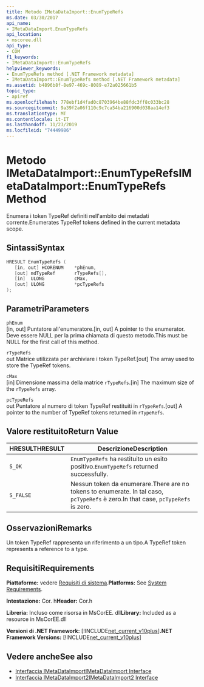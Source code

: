 ```yaml
---
title: Metodo IMetaDataImport::EnumTypeRefs
ms.date: 03/30/2017
api_name:
- IMetaDataImport.EnumTypeRefs
api_location:
- mscoree.dll
api_type:
- COM
f1_keywords:
- IMetaDataImport::EnumTypeRefs
helpviewer_keywords:
- EnumTypeRefs method [.NET Framework metadata]
- IMetaDataImport::EnumTypeRefs method [.NET Framework metadata]
ms.assetid: b4896b8f-8e97-469c-8089-e72a025661b5
topic_type:
- apiref
ms.openlocfilehash: 778ebf1d4fad0c8703964be88fdc3ff8c033bc28
ms.sourcegitcommit: 9a39f2a06f110c9c7ca54ba216900d038aa14ef3
ms.translationtype: MT
ms.contentlocale: it-IT
ms.lasthandoff: 11/23/2019
ms.locfileid: "74449986"
---
```

# <a name="imetadataimportenumtyperefs-method"></a><span data-ttu-id="4a7dd-102">Metodo IMetaDataImport::EnumTypeRefs</span><span class="sxs-lookup"><span data-stu-id="4a7dd-102">IMetaDataImport::EnumTypeRefs Method</span></span>
<span data-ttu-id="4a7dd-103">Enumera i token TypeRef definiti nell'ambito dei metadati corrente.</span><span class="sxs-lookup"><span data-stu-id="4a7dd-103">Enumerates TypeRef tokens defined in the current metadata scope.</span></span>  
  
## <a name="syntax"></a><span data-ttu-id="4a7dd-104">Sintassi</span><span class="sxs-lookup"><span data-stu-id="4a7dd-104">Syntax</span></span>  
  
```cpp  
HRESULT EnumTypeRefs (  
   [in, out] HCORENUM    *phEnum,   
   [out] mdTypeRef       rTypeRefs[],  
   [in]  ULONG           cMax,   
   [out] ULONG           *pcTypeRefs  
);  
```  
  
## <a name="parameters"></a><span data-ttu-id="4a7dd-105">Parametri</span><span class="sxs-lookup"><span data-stu-id="4a7dd-105">Parameters</span></span>  
 `phEnum`  
 <span data-ttu-id="4a7dd-106">[in, out] Puntatore all'enumeratore.</span><span class="sxs-lookup"><span data-stu-id="4a7dd-106">[in, out] A pointer to the enumerator.</span></span> <span data-ttu-id="4a7dd-107">Deve essere NULL per la prima chiamata di questo metodo.</span><span class="sxs-lookup"><span data-stu-id="4a7dd-107">This must be NULL for the first call of this method.</span></span>  
  
 `rTypeRefs`  
 <span data-ttu-id="4a7dd-108">out Matrice utilizzata per archiviare i token TypeRef.</span><span class="sxs-lookup"><span data-stu-id="4a7dd-108">[out] The array used to store the TypeRef tokens.</span></span>  
  
 `cMax`  
 <span data-ttu-id="4a7dd-109">[in] Dimensione massima della matrice `rTypeRefs`.</span><span class="sxs-lookup"><span data-stu-id="4a7dd-109">[in] The maximum size of the `rTypeRefs` array.</span></span>  
  
 `pcTypeRefs`  
 <span data-ttu-id="4a7dd-110">out Puntatore al numero di token TypeRef restituiti in `rTypeRefs`.</span><span class="sxs-lookup"><span data-stu-id="4a7dd-110">[out] A pointer to the number of TypeRef tokens returned in `rTypeRefs`.</span></span>  
  
## <a name="return-value"></a><span data-ttu-id="4a7dd-111">Valore restituito</span><span class="sxs-lookup"><span data-stu-id="4a7dd-111">Return Value</span></span>  
  
|<span data-ttu-id="4a7dd-112">HRESULT</span><span class="sxs-lookup"><span data-stu-id="4a7dd-112">HRESULT</span></span>|<span data-ttu-id="4a7dd-113">Descrizione</span><span class="sxs-lookup"><span data-stu-id="4a7dd-113">Description</span></span>|  
|-------------|-----------------|  
|`S_OK`|<span data-ttu-id="4a7dd-114">`EnumTypeRefs` ha restituito un esito positivo.</span><span class="sxs-lookup"><span data-stu-id="4a7dd-114">`EnumTypeRefs` returned successfully.</span></span>|  
|`S_FALSE`|<span data-ttu-id="4a7dd-115">Nessun token da enumerare.</span><span class="sxs-lookup"><span data-stu-id="4a7dd-115">There are no tokens to enumerate.</span></span> <span data-ttu-id="4a7dd-116">In tal caso, `pcTypeRefs` è zero.</span><span class="sxs-lookup"><span data-stu-id="4a7dd-116">In that case, `pcTypeRefs` is zero.</span></span>|  
  
## <a name="remarks"></a><span data-ttu-id="4a7dd-117">Osservazioni</span><span class="sxs-lookup"><span data-stu-id="4a7dd-117">Remarks</span></span>  
 <span data-ttu-id="4a7dd-118">Un token TypeRef rappresenta un riferimento a un tipo.</span><span class="sxs-lookup"><span data-stu-id="4a7dd-118">A TypeRef token represents a reference to a type.</span></span>  
  
## <a name="requirements"></a><span data-ttu-id="4a7dd-119">Requisiti</span><span class="sxs-lookup"><span data-stu-id="4a7dd-119">Requirements</span></span>  
 <span data-ttu-id="4a7dd-120">**Piattaforme:** vedere [Requisiti di sistema](../../../../docs/framework/get-started/system-requirements.md).</span><span class="sxs-lookup"><span data-stu-id="4a7dd-120">**Platforms:** See [System Requirements](../../../../docs/framework/get-started/system-requirements.md).</span></span>  
  
 <span data-ttu-id="4a7dd-121">**Intestazione:** Cor. h</span><span class="sxs-lookup"><span data-stu-id="4a7dd-121">**Header:** Cor.h</span></span>  
  
 <span data-ttu-id="4a7dd-122">**Libreria:** Incluso come risorsa in MsCorEE. dll</span><span class="sxs-lookup"><span data-stu-id="4a7dd-122">**Library:** Included as a resource in MsCorEE.dll</span></span>  
  
 <span data-ttu-id="4a7dd-123">**Versioni di .NET Framework:** [!INCLUDE[net_current_v10plus](../../../../includes/net-current-v10plus-md.md)]</span><span class="sxs-lookup"><span data-stu-id="4a7dd-123">**.NET Framework Versions:** [!INCLUDE[net_current_v10plus](../../../../includes/net-current-v10plus-md.md)]</span></span>  
  
## <a name="see-also"></a><span data-ttu-id="4a7dd-124">Vedere anche</span><span class="sxs-lookup"><span data-stu-id="4a7dd-124">See also</span></span>

- [<span data-ttu-id="4a7dd-125">Interfaccia IMetaDataImport</span><span class="sxs-lookup"><span data-stu-id="4a7dd-125">IMetaDataImport Interface</span></span>](../../../../docs/framework/unmanaged-api/metadata/imetadataimport-interface.md)
- [<span data-ttu-id="4a7dd-126">Interfaccia IMetaDataImport2</span><span class="sxs-lookup"><span data-stu-id="4a7dd-126">IMetaDataImport2 Interface</span></span>](../../../../docs/framework/unmanaged-api/metadata/imetadataimport2-interface.md)
